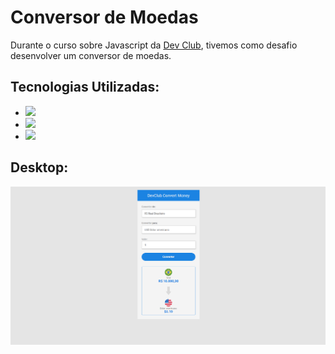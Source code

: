 <h1>Conversor de Moedas</h1>
Durante o curso sobre Javascript da <a href="https://rodolfomori.com.br/devclub/">Dev Club</a>, tivemos como desafio desenvolver um conversor de moedas.

<h2>Tecnologias Utilizadas:</h2>
<ul>
<li><img src="https://img.shields.io/badge/HTML5-E34F26?style=for-the-badge&logo=html5&logoColor=white" width="70px" /></li>
<li><img src="https://img.shields.io/badge/CSS3-1572B6?style=for-the-badge&logo=css3&logoColor=white" width="70px" /></li>
<li><img src="https://img.shields.io/badge/JavaScript-323330?style=for-the-badge&logo=javascript&logoColor=F7DF1E" width="70px" /></li>
</ul>
<h2>Desktop:</h2>
<img src="https://github.com/AndersonDinizDev/convert-money/blob/master/assets/print.png?raw=true" />
